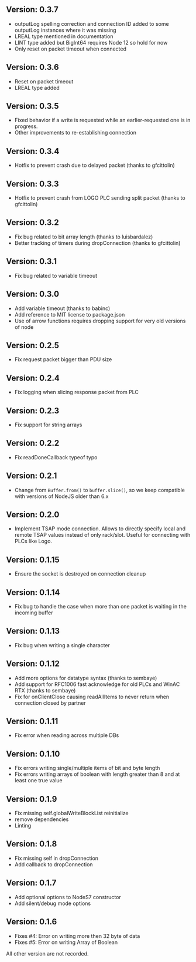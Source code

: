Version: 0.3.7
------------
- outputLog spelling correction and connection ID added to some outputLog instances where it was missing
- LREAL type mentioned in documentation
- LINT type added but BigInt64 requires Node 12 so hold for now
- Only reset on packet timeout when connected

Version: 0.3.6
------------
- Reset on packet timeout
- LREAL type added

Version: 0.3.5
------------
- Fixed behavior if a write is requested while an earlier-requested one is in progress.
- Other improvements to re-establishing connection

Version: 0.3.4
------------
- Hotfix to prevent crash due to delayed packet (thanks to gfcittolin)

Version: 0.3.3
------------
- Hotfix to prevent crash from LOGO PLC sending split packet (thanks to gfcittolin)

Version: 0.3.2
------------
- Fix bug related to bit array length (thanks to luisbardalez)
- Better tracking of timers during dropConnection (thanks to gfcittolin)

Version: 0.3.1
------------
- Fix bug related to variable timeout

Version: 0.3.0
------------
- Add variable timeout (thanks to babinc)
- Add reference to MIT license to package.json
- Use of arrow functions requires dropping support for very old versions of node

Version: 0.2.5
------------
- Fix request packet bigger than PDU size

Version: 0.2.4
------------
- Fix logging when slicing response packet from PLC

Version: 0.2.3
------------
- Fix support for string arrays

Version: 0.2.2
------------
- Fix readDoneCallback typeof typo

Version: 0.2.1
------------
- Change from `Buffer.from()` to `buffer.slice()`, so we keep compatible with versions of NodeJS older than 6.x

Version: 0.2.0
------------
- Implement TSAP mode connection. Allows to directly specify local and remote TSAP values instead of only rack/slot. Useful for connecting with PLCs like Logo.

Version: 0.1.15
------------
- Ensure the socket is destroyed on connection cleanup

Version: 0.1.14
------------
- Fix bug to handle the case when more than one packet is waiting in the incoming buffer

Version: 0.1.13
------------
- Fix bug when writing a single character

Version: 0.1.12
------------
- Add more options for datatype syntax (thanks to sembaye)
- Add support for RFC1006 fast acknowledge for old PLCs and WinAC RTX (thanks to sembaye)
- Fix for onClientClose causing readAllItems to never return when connection closed by partner

Version: 0.1.11
------------
- Fix error when reading across multiple DBs

Version: 0.1.10
------------
- Fix errors writing single/multiple items of bit and byte length
- Fix errors writing arrays of boolean with length greater than 8 and at least one true value

Version: 0.1.9
------------
- Fix missing self.globalWriteBlockList reinitialize
- remove dependencies
- Linting

Version: 0.1.8
------------
- Fix missing self in dropConnection
- Add callback to dropConnection

Version: 0.1.7
------------
- Add optional options to NodeS7 constructor
- Add silent/debug mode options

Version: 0.1.6
------------
- Fixes #4: Error on writing more then 32 byte of data
- Fixes #5: Error on writing Array of Boolean

All other version are not recorded.
